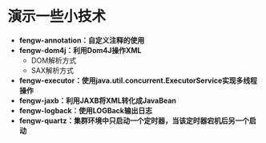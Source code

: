 # 演示一些小技术

* **fengw-annotation：自定义注释的使用**
* **fengw-dom4j：利用Dom4J操作XML**
    * DOM解析方式
	* SAX解析方式
* **fengw-executor：使用java.util.concurrent.ExecutorService实现多线程操作**
* **fengw-jaxb：利用JAXB将XML转化成JavaBean**
* **fengw-logback：使用LOGBack输出日志**
* **fengw-quartz：集群环境中只启动一个定时器，当该定时器宕机后另一个启动**